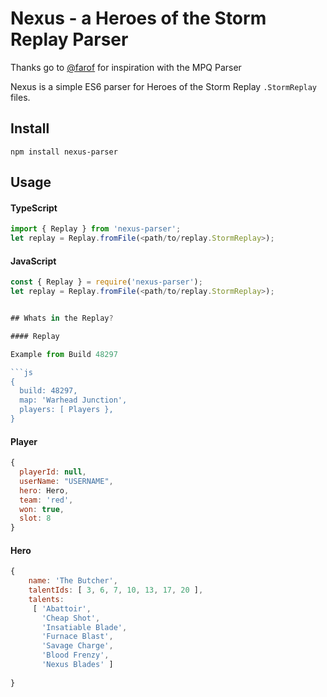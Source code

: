 # Nexus - a Heroes of the Storm Replay Parser

Thanks go to [@farof](https://github.com/Farof)  for inspiration with the MPQ Parser  

Nexus is a simple ES6 parser for Heroes of the Storm Replay `.StormReplay` files.

## Install

`npm install nexus-parser`


## Usage

#### TypeScript
```typescript
import { Replay } from 'nexus-parser';
let replay = Replay.fromFile(<path/to/replay.StormReplay>);
```

#### JavaScript
```js
const { Replay } = require('nexus-parser');
let replay = Replay.fromFile(<path/to/replay.StormReplay>);


## Whats in the Replay?

#### Replay

Example from Build 48297 

```js
{
  build: 48297,
  map: 'Warhead Junction',
  players: [ Players },
}
```


#### Player

```js
{
  playerId: null,
  userName: "USERNAME",
  hero: Hero,
  team: 'red',
  won: true,
  slot: 8 
}
```

#### Hero

```js
{
    name: 'The Butcher',
    talentIds: [ 3, 6, 7, 10, 13, 17, 20 ],
    talents:
     [ 'Abattoir',
       'Cheap Shot',
       'Insatiable Blade',
       'Furnace Blast',
       'Savage Charge',
       'Blood Frenzy',
       'Nexus Blades' ] 
  
}